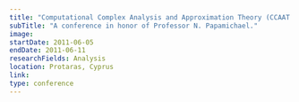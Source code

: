 ```yaml
---
title: "Computational Complex Analysis and Approximation Theory (CCAAT 2011)"
subTitle: "A conference in honor of Professor N. Papamichael."
image:
startDate: 2011-06-05
endDate: 2011-06-11
researchFields: Analysis
location: Protaras, Cyprus
link:
type: conference
---
```

